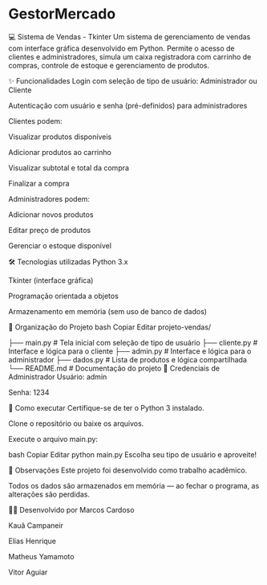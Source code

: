 # GestorMercado
💻 Sistema de Vendas - Tkinter
Um sistema de gerenciamento de vendas com interface gráfica desenvolvido em Python. Permite o acesso de clientes e administradores, simula um caixa registradora com carrinho de compras, controle de estoque e gerenciamento de produtos.

✨ Funcionalidades
Login com seleção de tipo de usuário: Administrador ou Cliente

Autenticação com usuário e senha (pré-definidos) para administradores

Clientes podem:

Visualizar produtos disponíveis

Adicionar produtos ao carrinho

Visualizar subtotal e total da compra

Finalizar a compra

Administradores podem:

Adicionar novos produtos

Editar preço de produtos

Gerenciar o estoque disponível

🛠 Tecnologias utilizadas
Python 3.x

Tkinter (interface gráfica)

Programação orientada a objetos

Armazenamento em memória (sem uso de banco de dados)

📁 Organização do Projeto
bash
Copiar
Editar
projeto-vendas/

├── main.py                  # Tela inicial com seleção de tipo de usuário
├── cliente.py               # Interface e lógica para o cliente
├── admin.py                 # Interface e lógica para o administrador
├── dados.py                 # Lista de produtos e lógica compartilhada
└── README.md                # Documentação do projeto
👤 Credenciais de Administrador
Usuário: admin

Senha: 1234

🚀 Como executar
Certifique-se de ter o Python 3 instalado.

Clone o repositório ou baixe os arquivos.

Execute o arquivo main.py:

bash
Copiar
Editar
python main.py
Escolha seu tipo de usuário e aproveite!

📌 Observações
Este projeto foi desenvolvido como trabalho acadêmico.

Todos os dados são armazenados em memória — ao fechar o programa, as alterações são perdidas.

👨‍💻 Desenvolvido por
Marcos Cardoso

Kauã Campaneir

Elias Henrique

Matheus Yamamoto

Vitor Aguiar

